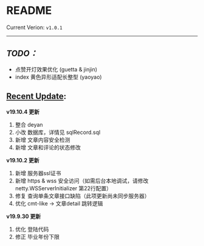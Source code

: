 README
======
Current Verion: `v1.0.1`
******
## *TODO：* ##
- 点赞开灯效果优化 (guetta & jinjin)
- index 黄色异形适配长整型 (yaoyao)

## [Recent Update](./updateLog.md): ##
**v19.10.4 更新**
1. 整合 deyan
2. 小改 数据库，详情见 sqlRecord.sql
3. 新增 文章内容安全检测
4. 新增 文章和评论的状态修改

**v19.10.2 更新**
1. 新增 服务器ssl证书
2. 新增 https & wss 安全访问（如需后台本地调试，请修改 netty.WSServerInitializer 第22行配置）
3. 修复 查询单条文章接口缺陷（此项更新尚未同步服务器）
4. 优化 cmt-like -> 文章detail 跳转逻辑

**v19.9.30 更新**
1. 优化 登陆代码
2. 修正 毕业年份下限

